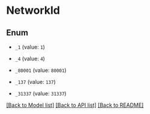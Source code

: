 # NetworkId

## Enum


* `_1` (value: `1`)

* `_4` (value: `4`)

* `_80001` (value: `80001`)

* `_137` (value: `137`)

* `_31337` (value: `31337`)


[[Back to Model list]](../README.md#documentation-for-models) [[Back to API list]](../README.md#documentation-for-api-endpoints) [[Back to README]](../README.md)


